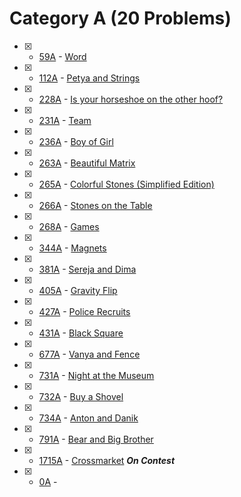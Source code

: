# Category A (20 Problems) 

- [x] - [59A](https://codeforces.com/contest/59/problem/A) - [Word](https://github.com/ImtiazAhmedAkash/CodeForces/blob/main/A/59A.cpp)
- [x] - [112A](https://codeforces.com/contest/112/problem/A) - [Petya and Strings](https://github.com/ImtiazAhmedAkash/CodeForces/blob/main/A/112A.cpp)
- [x] - [228A](https://codeforces.com/contest/228/problem/A) - [Is your horseshoe on the other hoof?](https://github.com/ImtiazAhmedAkash/CodeForces/blob/main/A/228A.cpp)
- [x] - [231A](https://codeforces.com/contest/231/problem/A) - [Team](https://github.com/ImtiazAhmedAkash/CodeForces/blob/main/A/231A.cpp)
- [x] - [236A](https://codeforces.com/contest/236/problem/A) - [Boy of Girl](https://github.com/ImtiazAhmedAkash/CodeForces/blob/main/A/236A.cpp)
- [x] - [263A](https://codeforces.com/contest/263/problem/A) - [Beautiful Matrix](https://github.com/ImtiazAhmedAkash/CodeForces/blob/main/A/263A.cpp)
- [x] - [265A](https://codeforces.com/contest/265/problem/A) - [Colorful Stones (Simplified Edition)](https://github.com/ImtiazAhmedAkash/CodeForces/blob/main/A/265A.cpp)
- [x] - [266A](https://codeforces.com/contest/266/problem/A) - [Stones on the Table](https://github.com/ImtiazAhmedAkash/CodeForces/blob/main/A/266A.cpp)
- [x] - [268A](https://codeforces.com/contest/268/problem/A) - [Games](https://github.com/ImtiazAhmedAkash/CodeForces/blob/main/A/268A.cpp)
- [x] - [344A](https://codeforces.com/contest/344/problem/A) - [Magnets](https://github.com/ImtiazAhmedAkash/CodeForces/blob/main/A/344A.cpp)
- [x] - [381A](https://codeforces.com/contest/381/problem/A) - [Sereja and Dima](https://github.com/ImtiazAhmedAkash/CodeForces/blob/main/A/381A.cpp)
- [x] - [405A](https://codeforces.com/contest/405/problem/A) - [Gravity Flip](https://github.com/ImtiazAhmedAkash/CodeForces/blob/main/A/405A.cpp)
- [x] - [427A](https://codeforces.com/contest/427/problem/A) - [Police Recruits](https://github.com/ImtiazAhmedAkash/CodeForces/blob/main/A/427A.cpp)
- [x] - [431A](https://codeforces.com/contest/431/problem/A) - [Black Square](https://github.com/ImtiazAhmedAkash/CodeForces/blob/main/A/431A.cpp)
- [x] - [677A](https://codeforces.com/contest/677/problem/A) - [Vanya and Fence](https://github.com/ImtiazAhmedAkash/CodeForces/blob/main/A/677A.cpp)
- [x] - [731A](https://codeforces.com/contest/731/problem/A) - [Night at the Museum](https://github.com/ImtiazAhmedAkash/CodeForces/blob/main/A/731A.cpp)
- [x] - [732A](https://codeforces.com/contest/732/problem/A) - [Buy a Shovel](https://github.com/ImtiazAhmedAkash/CodeForces/blob/main/A/732A.cpp)
- [x] - [734A](https://codeforces.com/contest/734/problem/A) - [Anton and Danik](https://github.com/ImtiazAhmedAkash/CodeForces/blob/main/A/734A.cpp)
- [x] - [791A](https://codeforces.com/contest/791/problem/A) - [Bear and Big Brother](https://github.com/ImtiazAhmedAkash/CodeForces/blob/main/A/791A.cpp)
- [x] - [1715A](https://codeforces.com/contest/1715/problem/A) - [Crossmarket](https://github.com/ImtiazAhmedAkash/CodeForces/blob/main/A/1715A.cpp) ***On Contest***

- [x] - [0A](https://codeforces.com/contest/0/problem/A) - [](https://github.com/ImtiazAhmedAkash/CodeForces/blob/main/A/0A.cpp)
